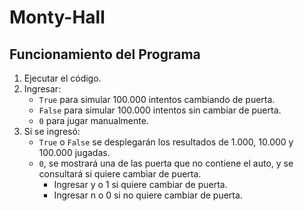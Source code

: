 # Monty-Hall

## Funcionamiento del Programa

1. Ejecutar el código.
2. Ingresar:
    - `True` para simular 100.000 intentos cambiando de puerta.
    - `False` para simular 100.000 intentos sin cambiar de puerta.
    - `0` para jugar manualmente.
3. Si se ingresó:
     - `True` o `False` se desplegarán los resultados de 1.000, 10.000 y 100.000 jugadas.
     - `0`, se mostrará una de las puerta que no contiene el auto, y se consultará si quiere cambiar de puerta.
       - Ingresar y o 1 si quiere cambiar de puerta.
       - Ingresar n o 0 si no quiere cambiar de puerta.
